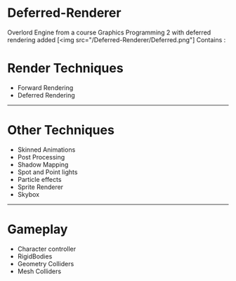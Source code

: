 # Deferred-Renderer
Overlord Engine from a course Graphics Programming 2 with deferred rendering added
[<img src="/Deferred-Renderer/Deferred.png"]
Contains :

# Render Techniques

- Forward Rendering
- Deferred Rendering
----------------------
# Other Techniques
- Skinned Animations
- Post Processing
- Shadow Mapping
- Spot and Point lights
- Particle effects
- Sprite Renderer
- Skybox
-----------------------
# Gameplay 
- Character controller
- RigidBodies
- Geometry Colliders
- Mesh Colliders
